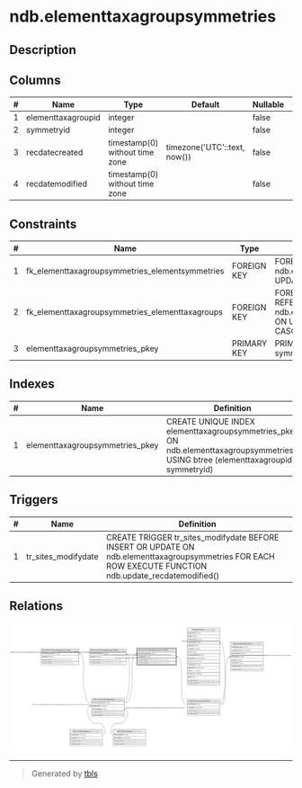 # ndb.elementtaxagroupsymmetries

## Description

## Columns

| # | Name               | Type                           | Default                      | Nullable | Children | Parents                                           | Comment |
| - | ------------------ | ------------------------------ | ---------------------------- | -------- | -------- | ------------------------------------------------- | ------- |
| 1 | elementtaxagroupid | integer                        |                              | false    |          | [ndb.elementtaxagroups](ndb.elementtaxagroups.md) |         |
| 2 | symmetryid         | integer                        |                              | false    |          | [ndb.elementsymmetries](ndb.elementsymmetries.md) |         |
| 3 | recdatecreated     | timestamp(0) without time zone | timezone('UTC'::text, now()) | false    |          |                                                   |         |
| 4 | recdatemodified    | timestamp(0) without time zone |                              | false    |          |                                                   |         |

## Constraints

| # | Name                                            | Type        | Definition                                                                                                                |
| - | ----------------------------------------------- | ----------- | ------------------------------------------------------------------------------------------------------------------------- |
| 1 | fk_elementtaxagroupsymmetries_elementsymmetries | FOREIGN KEY | FOREIGN KEY (symmetryid) REFERENCES ndb.elementsymmetries(symmetryid) ON UPDATE CASCADE ON DELETE CASCADE                 |
| 2 | fk_elementtaxagroupsymmetries_elementtaxagroups | FOREIGN KEY | FOREIGN KEY (elementtaxagroupid) REFERENCES ndb.elementtaxagroups(elementtaxagroupid) ON UPDATE CASCADE ON DELETE CASCADE |
| 3 | elementtaxagroupsymmetries_pkey                 | PRIMARY KEY | PRIMARY KEY (elementtaxagroupid, symmetryid)                                                                              |

## Indexes

| # | Name                            | Definition                                                                                                                         |
| - | ------------------------------- | ---------------------------------------------------------------------------------------------------------------------------------- |
| 1 | elementtaxagroupsymmetries_pkey | CREATE UNIQUE INDEX elementtaxagroupsymmetries_pkey ON ndb.elementtaxagroupsymmetries USING btree (elementtaxagroupid, symmetryid) |

## Triggers

| # | Name                | Definition                                                                                                                                              |
| - | ------------------- | ------------------------------------------------------------------------------------------------------------------------------------------------------- |
| 1 | tr_sites_modifydate | CREATE TRIGGER tr_sites_modifydate BEFORE INSERT OR UPDATE ON ndb.elementtaxagroupsymmetries FOR EACH ROW EXECUTE FUNCTION ndb.update_recdatemodified() |

## Relations

![er](ndb.elementtaxagroupsymmetries.svg)

---

> Generated by [tbls](https://github.com/k1LoW/tbls)